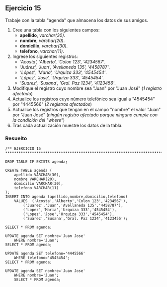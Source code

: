 ## Ejercicio 15

Trabaje con la tabla "agenda" que almacena los datos de sus amigos.

1. Cree una tabla con los siguientes campos:
	* **apellido**, *varchar(30)*.
	* **nombre**, *varchar(20)*.
	* **domicilio**, *varchar(30)*.
	* **telefono**, *varchar(11)*.
2. Ingrese los siguientes registros:
	* *'Acosta', 'Alberto', 'Colon 123', '4234567'*.
	* *'Juárez', 'Juan', 'Avellaneda 135', '4458787'*.
	* *'López', 'María', 'Urquiza 333', '4545454'*.
	* *'López', 'José', 'Urquiza 333', '4545454'*.
	* *'Suarez', 'Susana', 'Gral. Paz 1234', '4123456'*.
3. Modifique el registro cuyo nombre sea "Juan" por "Juan José" (*1 registro afectado*)
4. Actualice los registros cuyo número telefónico sea igual a "4545454" por "4445566" (*2 registros afectados*)
5. Actualice los registros que tengan en el campo "nombre" el valor "Juan" por "Juan José" (*ningún registro afectado porque ninguno cumple con la condición del "where"*)
6. Tras cada actualización muestre los datos de la tabla.


### Resuelto	
``` 			
/** EJERCICIO 15
******************************************************************************/

DROP TABLE IF EXISTS agenda;

CREATE TABLE agenda (
	apellido VARCHAR(30),
	nombre VARCHAR(20),
	domicilio VARCHAR(30),
	telefono VARCHAR(11)
);
INSERT INTO agenda (apellido,nombre,domicilio,telefono)
	VALUES	('Acosta','Alberto','Colon 123','4234567'),
		('Juarez','Juan','Avellaneda 135','4458787'),
		('Lopez','Maria','Urquiza 333','4545454'),
		('Lopez','Jose','Urquiza 333','4545454'),
		('Suarez','Susana','Gral. Paz 1234','4123456');
		
SELECT * FROM agenda;

UPDATE agenda SET nombre='Juan Jose'
	WHERE nombre='Juan';
SELECT * FROM agenda;

UPDATE agenda SET telefono='4445566'
	WHERE telefono='4545454';
SELECT * FROM agenda;

UPDATE agenda SET nombre='Juan Jose'
	WHERE nombre='Juan';
	SELECT * FROM agenda;


``` 			
